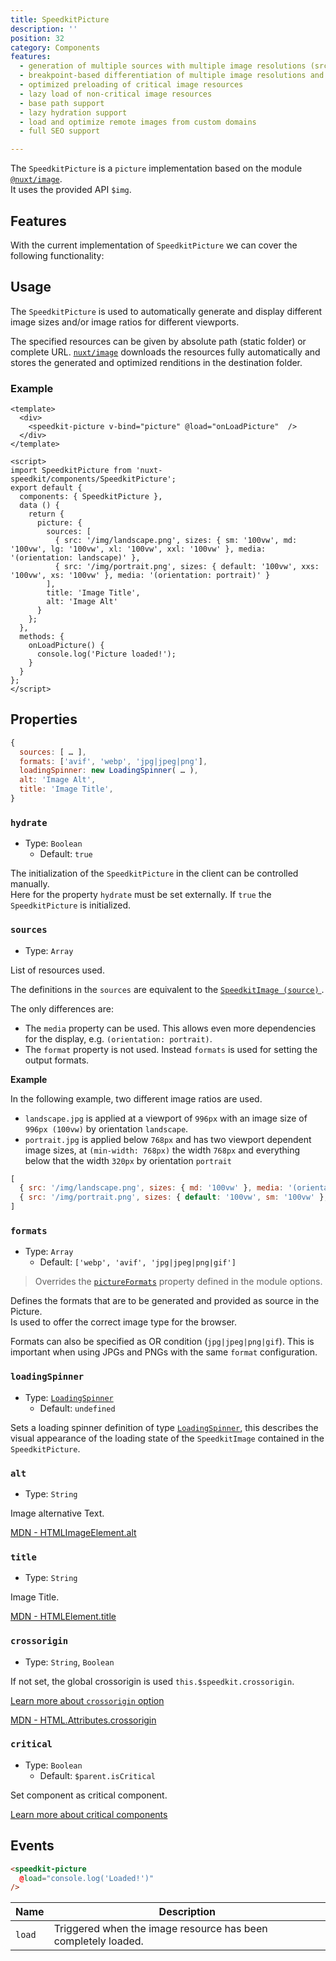 ```yaml
---
title: SpeedkitPicture
description: ''
position: 32
category: Components
features:
  - generation of multiple sources with multiple image resolutions (srcset)
  - breakpoint-based differentiation of multiple image resolutions and ratios (srcset + media-rule)
  - optimized preloading of critical image resources
  - lazy load of non-critical image resources
  - base path support
  - lazy hydration support
  - load and optimize remote images from custom domains
  - full SEO support

---
```


The `SpeedkitPicture` is a `picture` implementation based on the module [`@nuxt/image`](https://image.nuxtjs.org/).  
It uses the provided API `$img`.

## Features

With the current implementation of `SpeedkitPicture` we can cover the following functionality:

<list :items="features"></list>

## Usage

The `SpeedkitPicture` is used to automatically generate and display different image sizes and/or image ratios for different viewports.

The specified resources can be given by absolute path (static folder) or complete URL. [`nuxt/image`](https://image.nuxtjs.org/) downloads the resources fully automatically and stores the generated and optimized renditions in the destination folder.

### Example

````vue
<template>
  <div>
    <speedkit-picture v-bind="picture" @load="onLoadPicture"  />
  </div>
</template>

<script>
import SpeedkitPicture from 'nuxt-speedkit/components/SpeedkitPicture';
export default {
  components: { SpeedkitPicture },
  data () {
    return {
      picture: {
        sources: [
          { src: '/img/landscape.png', sizes: { sm: '100vw', md: '100vw', lg: '100vw', xl: '100vw', xxl: '100vw' }, media: '(orientation: landscape)' },
          { src: '/img/portrait.png', sizes: { default: '100vw', xxs: '100vw', xs: '100vw' }, media: '(orientation: portrait)' }
        ],
        title: 'Image Title',
        alt: 'Image Alt'
      }
    };
  },
  methods: {
    onLoadPicture() {
      console.log('Picture loaded!');
    }
  }
};
</script>
````

## Properties

````js
{
  sources: [ … ],
  formats: ['avif', 'webp', 'jpg|jpeg|png'],
  loadingSpinner: new LoadingSpinner( … ),
  alt: 'Image Alt',
  title: 'Image Title',
}
````

### `hydrate`
- Type: `Boolean`
  - Default: `true`

The initialization of the `SpeedkitPicture` in the client can be controlled manually.  
Here for the property `hydrate` must be set externally.
If `true` the `SpeedkitPicture` is initialized.

### `sources`
- Type: `Array`

List of resources used.

The definitions in the `sources` are equivalent to the [`SpeedkitImage (source)` ](/components/speedkit-image#source).

The only differences are:
- The `media` property can be used. This allows even more dependencies for the display, e.g. `(orientation: portrait)`.
- The `format` property is not used. Instead `formats` is used for setting the output formats.

**Example**

In the following example, two different image ratios are used.

- `landscape.jpg` is applied at a viewport of `996px` with an image size of `996px (100vw)` by orientation `landscape`.  
- `portrait.jpg` is applied below `768px` and has two viewport dependent image sizes, at `(min-width: 768px)` the width `768px` and everything below that the width `320px` by orientation `portrait`

````js
[
  { src: '/img/landscape.png', sizes: { md: '100vw' }, media: '(orientation: landscape)' },
  { src: '/img/portrait.png', sizes: { default: '100vw', sm: '100vw' }, media: '(orientation: portrait)' }
]
````

### `formats`
- Type: `Array`
  - Default: `['webp', 'avif', 'jpg|jpeg|png|gif']`

> Overrides the [`pictureFormats`](/options#pictureformats) property defined in the module options.

Defines the formats that are to be generated and provided as source in the Picture.  
Is used to offer the correct image type for the browser.

<alert type="warning">Formats can also be specified as OR condition (`jpg|jpeg|png|gif`). This is important when using JPGs and PNGs with the same `format` configuration.</alert>

### `loadingSpinner`
- Type: [`LoadingSpinner`](/classes/loading-spinner)
  - Default: `undefined`

Sets a loading spinner definition of type [`LoadingSpinner`](/classes/loading-spinner), this describes the visual appearance of the loading state of the `SpeedkitImage` contained in the `SpeedkitPicture`.

### `alt`
- Type: `String`

Image alternative Text. 

[MDN - HTMLImageElement.alt](https://developer.mozilla.org/en-US/docs/Web/API/HTMLImageElement/alt)

### `title`
- Type: `String`

Image Title. 

[MDN - HTMLElement.title](https://developer.mozilla.org/en-US/docs/Web/API/HTMLElement/title)

### `crossorigin`
- Type: `String`, `Boolean`

If not set, the global crossorigin is used `this.$speedkit.crossorigin`.

[Learn more about `crossorigin` option](https://nuxt-speedkit.grabarzundpartner.dev/options#crossorigin)

[MDN - HTML.Attributes.crossorigin](https://developer.mozilla.org/en-US/docs/Web/HTML/Attributes/crossorigin)

### `critical`
- Type: `Boolean`
  -  Default: `$parent.isCritical`

Set component as critical component. 

[Learn more about critical components](/usage#critical-prop-for-critical-components)


## Events

````html
<speedkit-picture 
  @load="console.log('Loaded!')" 
/>
````

| Name   | Description                                                   |
| ------ | ------------------------------------------------------------- |
| `load` | Triggered when the image resource has been completely loaded. |
